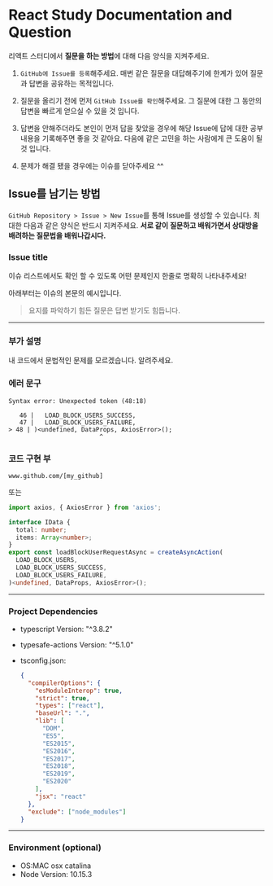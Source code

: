 # React Study Documentation and Question

리액트 스터디에서 **질문을 하는 방법**에 대해 다음 양식을 지켜주세요.

1.  `GitHub에 Issue를 등록`해주세요. 매번 같은 질문을 대답해주기에 한계가 있어 질문과 답변을 공유하는 목적입니다.

2.  질문을 올리기 전에 먼저 `GitHub Issue를 확인`해주세요. 그 질문에 대한 그 동안의 답변을 빠르게 얻으실 수 있을 것 입니다.

3.  답변을 안해주더라도 본인이 먼저 답을 찾았을 경우에 해당 Issue에 답에 대한 공부 내용을 기록해주면 좋을 것 같아요. 다음에 같은 고민을 하는 사람에게 큰 도움이 될 것 입니다.

4.  문제가 해결 됐을 경우에는 이슈를 닫아주세요 ^^
## Issue를 남기는 방법

`GitHub Repository > Issue > New Issue`를 통해 Issue를 생성할 수 있습니다. 최대한 다음과 같은 양식은 반드시 지켜주세요. <b>서로 같이 질문하고 배워가면서 상대방을 배려하는 질문법을 배워나갑시다.</b>

### Issue title
이슈 리스트에서도 확인 할 수 있도록 어떤 문제인지 한줄로 명확히 나타내주세요!

아래부터는 이슈의 본문의 예시입니다.
> 요지를 파악하기 힘든 질문은 답변 받기도 힘듭니다.

---

### 부가 설명
내 코드에서 문법적인 문제를 모르겠습니다. 알려주세요.


### 에러 문구
```
Syntax error: Unexpected token (48:18)

   46 |   LOAD_BLOCK_USERS_SUCCESS,
   47 |   LOAD_BLOCK_USERS_FAILURE,
> 48 | )<undefined, DataProps, AxiosError>();
                         ^
```
### 코드 구현 부
```
www.github.com/[my_github]
```
또는
```typescript
import axios, { AxiosError } from 'axios';

interface IData {
  total: number;
  items: Array<number>;
}
export const loadBlockUserRequestAsync = createAsyncAction(
  LOAD_BLOCK_USERS,
  LOAD_BLOCK_USERS_SUCCESS,
  LOAD_BLOCK_USERS_FAILURE,
)<undefined, DataProps, AxiosError>();
```
---

### Project Dependencies

- typescript Version: "^3.8.2"
- typesafe-actions Version: "^5.1.0"
- tsconfig.json:

  ```json
  {
    "compilerOptions": {
      "esModuleInterop": true,
      "strict": true,
      "types": ["react"],
      "baseUrl": ".",
      "lib": [
        "DOM",
        "ES5",
        "ES2015",
        "ES2016",
        "ES2017",
        "ES2018",
        "ES2019",
        "ES2020"
      ],
      "jsx": "react"
    },
    "exclude": ["node_modules"]
  }
  ```

---

### Environment (optional)

- OS:MAC osx catalina
- Node Version: 10.15.3
